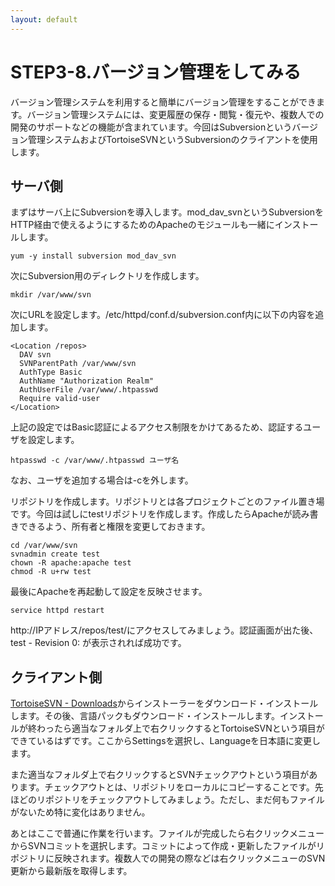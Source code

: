 ```yaml
---
layout: default
---
```

# STEP3-8.バージョン管理をしてみる

バージョン管理システムを利用すると簡単にバージョン管理をすることができます。バージョン管理システムには、変更履歴の保存・閲覧・復元や、複数人での開発のサポートなどの機能が含まれています。今回はSubversionというバージョン管理システムおよびTortoiseSVNというSubversionのクライアントを使用します。

## サーバ側

まずはサーバ上にSubversionを導入します。mod_dav_svnというSubversionをHTTP経由で使えるようにするためのApacheのモジュールも一緒にインストールします。

    yum -y install subversion mod_dav_svn

次にSubversion用のディレクトリを作成します。

    mkdir /var/www/svn

次にURLを設定します。/etc/httpd/conf.d/subversion.conf内に以下の内容を追加します。

```
<Location /repos>
  DAV svn
  SVNParentPath /var/www/svn
  AuthType Basic
  AuthName "Authorization Realm"
  AuthUserFile /var/www/.htpasswd
  Require valid-user
</Location>
```

上記の設定ではBasic認証によるアクセス制限をかけてあるため、認証するユーザを設定します。

    htpasswd -c /var/www/.htpasswd ユーザ名

なお、ユーザを追加する場合は-cを外します。

リポジトリを作成します。リポジトリとは各プロジェクトごとのファイル置き場です。今回は試しにtestリポジトリを作成します。作成したらApacheが読み書きできるよう、所有者と権限を変更しておきます。

    cd /var/www/svn
    svnadmin create test
    chown -R apache:apache test
    chmod -R u+rw test

最後にApacheを再起動して設定を反映させます。

    service httpd restart

http://IPアドレス/repos/test/にアクセスしてみましょう。認証画面が出た後、test - Revision 0: が表示されれば成功です。

## クライアント側

[TortoiseSVN - Downloads](http://tortoisesvn.net/downloads.html)からインストーラーをダウンロード・インストールします。その後、言語パックもダウンロード・インストールします。インストールが終わったら適当なフォルダ上で右クリックするとTortoiseSVNという項目ができているはずです。ここからSettingsを選択し、Languageを日本語に変更します。

また適当なフォルダ上で右クリックするとSVNチェックアウトという項目があります。チェックアウトとは、リポジトリをローカルにコピーすることです。先ほどのリポジトリをチェックアウトしてみましょう。ただし、まだ何もファイルがないため特に変化はありません。

あとはここで普通に作業を行います。ファイルが完成したら右クリックメニューからSVNコミットを選択します。コミットによって作成・更新したファイルがリポジトリに反映されます。複数人での開発の際などは右クリックメニューのSVN更新から最新版を取得します。